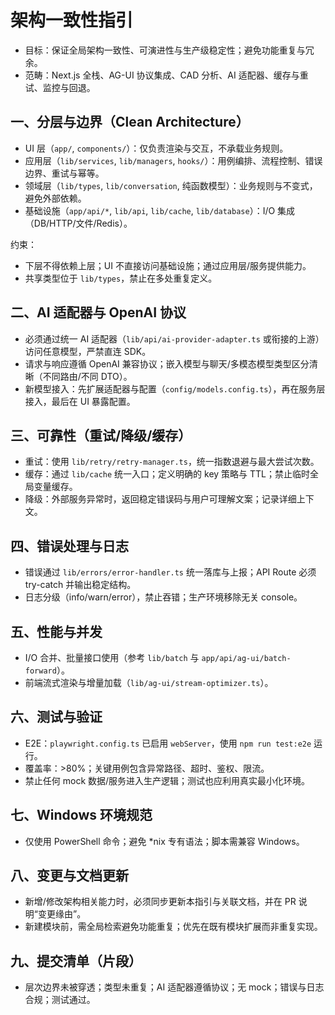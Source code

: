# 架构一致性指引

- 目标：保证全局架构一致性、可演进性与生产级稳定性；避免功能重复与冗余。
- 范畴：Next.js 全栈、AG-UI 协议集成、CAD 分析、AI 适配器、缓存与重试、监控与回退。

## 一、分层与边界（Clean Architecture）
- UI 层（`app/`, `components/`）：仅负责渲染与交互，不承载业务规则。
- 应用层（`lib/services`, `lib/managers`, `hooks/`）：用例编排、流程控制、错误边界、重试与幂等。
- 领域层（`lib/types`, `lib/conversation`, 纯函数模型）：业务规则与不变式，避免外部依赖。
- 基础设施（`app/api/*`, `lib/api`, `lib/cache`, `lib/database`）：I/O 集成（DB/HTTP/文件/Redis）。

约束：
- 下层不得依赖上层；UI 不直接访问基础设施；通过应用层/服务提供能力。
- 共享类型位于 `lib/types`，禁止在多处重复定义。

## 二、AI 适配器与 OpenAI 协议
- 必须通过统一 AI 适配器（`lib/api/ai-provider-adapter.ts` 或衔接的上游）访问任意模型，严禁直连 SDK。
- 请求与响应遵循 OpenAI 兼容协议；嵌入模型与聊天/多模态模型类型区分清晰（不同路由/不同 DTO）。
- 新模型接入：先扩展适配器与配置（`config/models.config.ts`），再在服务层接入，最后在 UI 暴露配置。

## 三、可靠性（重试/降级/缓存）
- 重试：使用 `lib/retry/retry-manager.ts`，统一指数退避与最大尝试次数。
- 缓存：通过 `lib/cache` 统一入口；定义明确的 key 策略与 TTL；禁止临时全局变量缓存。
- 降级：外部服务异常时，返回稳定错误码与用户可理解文案；记录详细上下文。

## 四、错误处理与日志
- 错误通过 `lib/errors/error-handler.ts` 统一落库与上报；API Route 必须 try-catch 并输出稳定结构。
- 日志分级（info/warn/error），禁止吞错；生产环境移除无关 console。

## 五、性能与并发
- I/O 合并、批量接口使用（参考 `lib/batch` 与 `app/api/ag-ui/batch-forward`）。
- 前端流式渲染与增量加载（`lib/ag-ui/stream-optimizer.ts`）。

## 六、测试与验证
- E2E：`playwright.config.ts` 已启用 `webServer`，使用 `npm run test:e2e` 运行。
- 覆盖率：>80%；关键用例包含异常路径、超时、鉴权、限流。
- 禁止任何 mock 数据/服务进入生产逻辑；测试也应利用真实最小化环境。

## 七、Windows 环境规范
- 仅使用 PowerShell 命令；避免 *nix 专有语法；脚本需兼容 Windows。

## 八、变更与文档更新
- 新增/修改架构相关能力时，必须同步更新本指引与关联文档，并在 PR 说明“变更缘由”。
- 新建模块前，需全局检索避免功能重复；优先在既有模块扩展而非重复实现。

## 九、提交清单（片段）
- 层次边界未被穿透；类型未重复；AI 适配器遵循协议；无 mock；错误与日志合规；测试通过。
